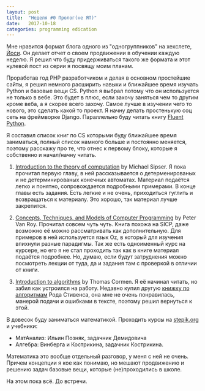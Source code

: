 ```yaml
---
layout: post
title:  "Неделя #0 Пролог(не ЯП)"
date:   2017-10-18
categories: programming edication
---
```

Мне нравится формат блога одного из "одногруппников" на хекслете, [Йоси](https://joisadler.me/). Он делает отчет о
своем продвижении в обучении каждую неделю. Я решил что буду придерживаться такого же формата и этот нулевой пост из серии я посвящу моим планам.

Проработав год PHP разработчиком и делая в основном простейшие сайты, я решил немного расширить навыки и ближайшее время изучать Python и базовые вещи CS. Python я выбрал потому что он используется не только в вебе. Это будет в плюс, если захочу заняться чем то другим кроме веба, а я скорее всего захочу. Самое лучше в изучении чего то нового, это сделать какой то проект. Я начну делать простенькую соц сеть на фреймворке Django. Параллельно буду читать книгу [Fluent Python](http://shop.oreilly.com/product/0636920032519.do).

Я составил список книг по CS которыми буду ближайшее время заниматься, полный список намного больше и постоянно меняется, поэтому расскажу про те, что отнес к первому блоку, которые я собственно и начал/начну читать.

1. [Introduction to the theory of computation](https://www.amazon.com/Introduction-Theory-Computation-Michael-Sipser/dp/113318779X) by Michael Sipser. Я пока прочитал первую главу, в ней рассказывается о детерменированых и не детерминированых конечных автоматах. Материал подаётся легко и понятно, сопровождается подробными примерами. В конце главы есть задания. Есть легкие и не очень, приходиться гуглить и возвращаться к материалу.
Это хорошо, так материал лучше закрепится.

2. [Concepts, Techniques, and Models of Computer Programming](https://www.amazon.com/Concepts-Techniques-Models-Computer-Programming/dp/0262220695) by Peter Van Roy. Прочитал совсем чуть чуть. Книга похожа на SICP, даже возможно её можно рассматривать как дополнительную. Для примеров в ней используется язык Oz, в который для изучения впихнули разные парадигмы. Так же есть одноименный курс на курсере, но его я не стал проходить так как в книге материал подаётся подробнее. Но, думаю, если будут затруднения можно посмотреть лекции от туда, да и задания там с проверкой в отличии от книги.
 
3. [Introduction to algorithms](https://www.amazon.com/Introduction-Algorithms-3rd-MIT-Press/dp/0262033844) by Thomas Cormen. Я её начинал читать, но забил как устроился на работу. Недавно купил другую [книжку по алгоритмам](https://www.ozon.ru/context/detail/id/135297188/) Рода Стивенса, она мне не очень понравилась, манерой подачи и ошибками в тексте, поэтому решил вернуться к этой.

В довесок буду заниматься математикой. Проходить курсы на [stepik.org](https://stepik.org/) и учебники:

* МатАнализ: Ильин Позняк, задачник Демидовича
* Алгебра: Винберга и Кострикина, задачник Кострикина.

Математика это вообще отдельный разговор, у меня с ней не очень. Причем концепции я кое как понимаю, но мешают продвижению и решению задач базовые вещи, которые (не)проходились в школе.

На этом пока всё. До встречи.
